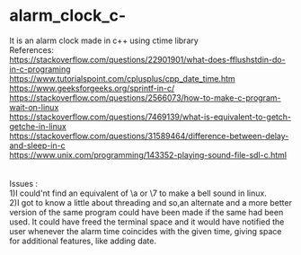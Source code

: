 # alarm_clock_c- </br>
It is an alarm clock made in c++ using ctime library </br>
References: </br>
https://stackoverflow.com/questions/22901901/what-does-fflushstdin-do-in-c-programing </br>
https://www.tutorialspoint.com/cplusplus/cpp_date_time.htm </br>
https://www.geeksforgeeks.org/sprintf-in-c/ </br>
https://stackoverflow.com/questions/2566073/how-to-make-c-program-wait-on-linux </br>
https://stackoverflow.com/questions/7469139/what-is-equivalent-to-getch-getche-in-linux </br>
https://stackoverflow.com/questions/31589464/difference-between-delay-and-sleep-in-c </br>
https://www.unix.com/programming/143352-playing-sound-file-sdl-c.html </br>
</br></br>
Issues : </br>
1)I could'nt find an equivalent of \a or \7 to make a bell sound in linux. </br>
2)I got to know a little about threading and so,an alternate and a more better version of the same program could have been made if the same had been used. It could have freed the terminal space and it would have notified the user whenever the alarm time coincides with the given time, giving space for additional features, like adding date. </br>
